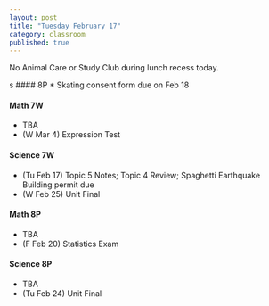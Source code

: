 ```yaml
---
layout: post
title: "Tuesday February 17"
category: classroom
published: true
---
```

<div class="alert alert-danger" role="alert">
<p>No Animal Care or Study Club during lunch recess today.</p>
</div>
s
#### 8P
* Skating consent form due on Feb 18

#### Math 7W
* TBA
* (W Mar 4) Expression Test

#### Science 7W
* (Tu Feb 17) Topic 5 Notes; Topic 4 Review; Spaghetti Earthquake Building permit due
* (W Feb 25) Unit Final

#### Math 8P
* TBA
* (F Feb 20) Statistics Exam

#### Science 8P
* TBA
* (Tu Feb 24) Unit Final
